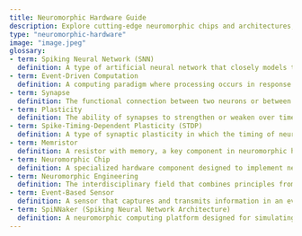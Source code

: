 ```yaml
---
title: Neuromorphic Hardware Guide
description: Explore cutting-edge neuromorphic chips and architectures, featuring innovative designs and advanced neural processing technologies.
type: "neuromorphic-hardware"
image: "image.jpeg"
glossary:
- term: Spiking Neural Network (SNN)
  definition: A type of artificial neural network that closely models the spiking behavior of biological neurons, utilizing discrete spikes or pulses of activity for information processing.
- term: Event-Driven Computation
  definition: A computing paradigm where processing occurs in response to specific events or stimuli, allowing for energy-efficient operation and asynchronous communication between components.
- term: Synapse
  definition: The functional connection between two neurons or between a neuron and another cell, where signals are transmitted through chemical or electrical means.
- term: Plasticity
  definition: The ability of synapses to strengthen or weaken over time, a key feature in neuromorphic hardware that enables learning and adaptation.
- term: Spike-Timing-Dependent Plasticity (STDP)
  definition: A type of synaptic plasticity in which the timing of neural spikes influences the strength of the synapse, essential for learning and memory in neuromorphic systems.
- term: Memristor
  definition: A resistor with memory, a key component in neuromorphic hardware that can store and process information, mimicking the synaptic plasticity found in biological systems.
- term: Neuromorphic Chip
  definition: A specialized hardware component designed to implement neuromorphic computing principles, often featuring a large number of simple, interconnected processing units.
- term: Neuromorphic Engineering
  definition: The interdisciplinary field that combines principles from neuroscience, physics, computer science, and engineering to design and build brain-inspired computing systems.
- term: Event-Based Sensor
  definition: A sensor that captures and transmits information in an event-driven manner, aligning with the principles of neuromorphic hardware for efficient and low-latency data processing.
- term: SpiNNaker (Spiking Neural Network Architecture)
  definition: A neuromorphic computing platform designed for simulating large-scale spiking neural networks, with a focus on real-time processing and parallel communication.
---
```

